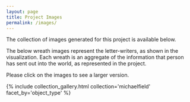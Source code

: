 ```yaml
---
layout: page
title: Project Images
permalink: /images/
---
```


The collection of images generated for this project is available below.

The below wreath images represent the letter-writers, as shown in the visualization. Each wreath is an aggregate of the information that person has sent out into the world, as represented in the project. 

Please click on the images to see a larger version.

{% include collection_gallery.html collection='michaelfield' facet_by='object_type' %}
